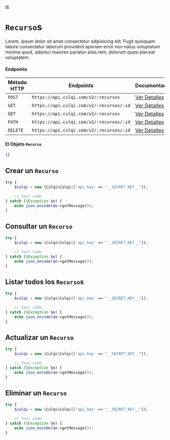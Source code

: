[:back:](/docs/README.md)

# `Recurso`s

Lorem, ipsum dolor sit amet consectetur adipisicing elit. Fugit quisquam labore consectetur laborum provident aperiam error non natus voluptatum minima quod, adipisci maiores pariatur alias rem, dolorum quasi placeat voluptatem.

#### Endpoints

| Método HTTP | Endpoints                                | Documentación                                              |
| ----------- | ---------------------------------------- | ---------------------------------------------------------- |
| `POST`      | `https://api.culqi.com/v2/:recursos`     | [Ver Detalles](https://www.culqi.com/api/#recursos#create) |
| `GET`       | `https://api.culqi.com/v2/:recursos/:id` | [Ver Detalles](https://www.culqi.com/api/#recursos#detail) |
| `GET`       | `https://api.culqi.com/v2/:recursos`     | [Ver Detalles](https://www.culqi.com/api/#recursos#list)   |
| `PATH`      | `https://api.culqi.com/v2/:recursos/:id` | [Ver Detalles](https://www.culqi.com/api/#recursos#update) |
| `DELETE`    | `https://api.culqi.com/v2/:recursos/:id` | [Ver Detalles](https://www.culqi.com/api/#recursos#delete) |

#### El Objeto `Recurso`

```json
{}
```

## Crear un `Recurso`

```php
try {
    $culqi = new \Culqi\Culqi(['api_key' => "__SECRET_KEY__"]);

    // Your code
} catch (\Exception $e) {
    echo json_encode($e->getMessage());
}
```

## Consultar un `Recurso`

```php
try {
    $culqi = new \Culqi\Culqi(['api_key' => "__SECRET_KEY__"]);

    // Your code
} catch (\Exception $e) {
    echo json_encode($e->getMessage());
}
```

## Listar todos los `Recurso`s

```php
try {
    $culqi = new \Culqi\Culqi(['api_key' => "__SECRET_KEY__"]);

    // Your code
} catch (\Exception $e) {
    echo json_encode($e->getMessage());
}
```

## Actualizar un `Recurso`

```php
try {
    $culqi = new \Culqi\Culqi(['api_key' => "__SECRET_KEY__"]);

    // Your code
} catch (\Exception $e) {
    echo json_encode($e->getMessage());
}
```

## Eliminar un `Recurso`

```php
try {
    $culqi = new \Culqi\Culqi(['api_key' => "__SECRET_KEY__"]);

    // Your code
} catch (\Exception $e) {
    echo json_encode($e->getMessage());
}
```
